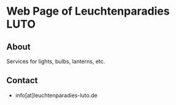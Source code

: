 # Web Page of Leuchtenparadies LUTO

## About
Services for lights, bulbs, lanterns, etc.

## Contact
- info[at]leuchtenparadies-luto.de

